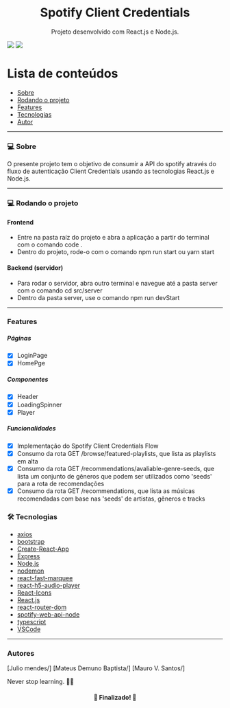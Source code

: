 <h1 align="center">Spotify Client Credentials</h1>
<p align="center">Projeto desenvolvido com React.js e Node.js.</p>
<img src="https://img.shields.io/badge/REACTJS-WORK-blue"> <img src="https://img.shields.io/badge/NODEJS-WORK-green">

Lista de conteúdos
=================
<!--ts-->
   * [Sobre](#Sobre)
   * [Rodando o projeto](#Sobre)
   * [Features](#features)
   * [Tecnologias](#tecnologias)
   * [Autor](#autor)
<!--te-->

---

### 💻 Sobre

O presente projeto tem o objetivo de consumir a API do spotify através do fluxo de autenticação Client Credentials usando as tecnologias React.js e Node.js.

---

### 💻 Rodando o projeto

#### Frontend
- Entre na pasta raíz do projeto e abra a aplicação a partir do terminal com o comando code .
- Dentro do projeto, rode-o com o comando npm run start ou yarn start

#### Backend (servidor)
- Para rodar o servidor, abra outro terminal e navegue até a pasta server com o comando cd src/server
- Dentro da pasta server, use o comando npm run devStart

---

### Features

<h5>Páginas</h5>

- [x] LoginPage
- [x] HomePge

<h5>Componentes</h5>

- [x] Header
- [x] LoadingSpinner
- [x] Player

<h5>Funcionalidades</h5>

- [x] Implementação do Spotify Client Credentials Flow
- [x] Consumo da rota  GET /browse/featured-playlists, que lista as playlists em alta
- [x] Consumo da rota  GET /recommendations/avaliable-genre-seeds, que lista um conjunto de gêneros que podem ser utilizados como 'seeds' para a rota de recomendações
- [x] Consumo da rota GET /recommendations, que lista as músicas recomendadas com base nas 'seeds' de artistas, gêneros e tracks

### 🛠 Tecnologias

- [axios](https://www.npmjs.com/package/axios)
- [bootstrap](https://getbootstrap.com/)
- [Create-React-App](https://create-react-app.dev/)
- [Express](https://expressjs.com/pt-br/)
- [Node.js](https://nodejs.org/en/)
- [nodemon](https://www.npmjs.com/package/nodemon)
- [react-fast-marquee](https://www.npmjs.com/package/react-fast-marquee)
- [react-h5-audio-player](https://www.npmjs.com/package/react-h5-audio-player)
- [React-Icons](https://react-icons.github.io/react-icons)
- [React.js](https://pt-br.reactjs.org/)
- [react-router-dom](https://www.npmjs.com/package/react-router-dom)
- [spotify-web-api-node](https://www.npmjs.com/package/spotify-web-api-node)
- [typescript](https://www.typescriptlang.org/)
- [VSCode](https://code.visualstudio.com/)
---

### Autores
[Julio mendes/]
[Mateus Demuno Baptista/]
[Mauro V. Santos/]

Never stop learning. 🧑‍🎓

<h4 align="center"> 
	🎉 Finalizado! 🎉
</h4>